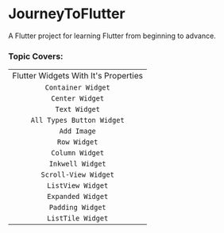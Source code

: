 # JourneyToFlutter

A Flutter project for learning Flutter from beginning to advance.

### Topic Covers:

|                                      |
|:------------------------------------:|
| Flutter Widgets With It's Properties |
|          `Container Widget`          |
|           `Center Widget`            |
|            `Text Widget`             |
|      `All Types Button Widget`       |
|             `Add Image`              |
|             `Row Widget`             |
|           `Column Widget`            |
|           `Inkwell Widget`           |
|         `Scroll-View Widget`         |
|          `ListView Widget`           |
|          `Expanded Widget`           |
|           `Padding Widget`           |
|          `ListTile Widget`           |
